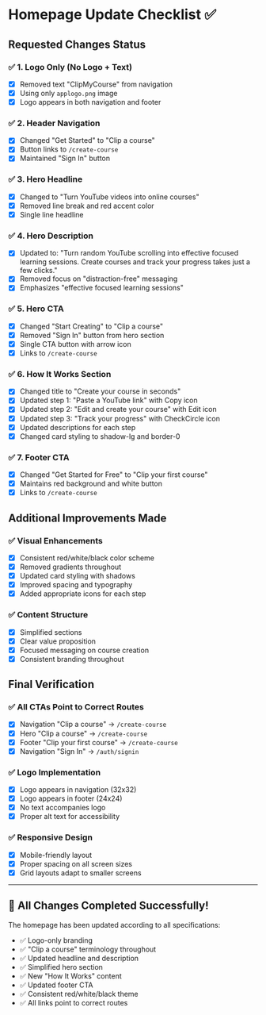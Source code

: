 # Homepage Update Checklist ✅

## Requested Changes Status

### ✅ **1. Logo Only (No Logo + Text)**
- [x] Removed text "ClipMyCourse" from navigation
- [x] Using only `applogo.png` image
- [x] Logo appears in both navigation and footer

### ✅ **2. Header Navigation**
- [x] Changed "Get Started" to "Clip a course"
- [x] Button links to `/create-course`
- [x] Maintained "Sign In" button

### ✅ **3. Hero Headline**
- [x] Changed to "Turn YouTube videos into online courses"
- [x] Removed line break and red accent color
- [x] Single line headline

### ✅ **4. Hero Description**
- [x] Updated to: "Turn random YouTube scrolling into effective focused learning sessions. Create courses and track your progress takes just a few clicks."
- [x] Removed focus on "distraction-free" messaging
- [x] Emphasizes "effective focused learning sessions"

### ✅ **5. Hero CTA**
- [x] Changed "Start Creating" to "Clip a course"
- [x] Removed "Sign In" button from hero section
- [x] Single CTA button with arrow icon
- [x] Links to `/create-course`

### ✅ **6. How It Works Section**
- [x] Changed title to "Create your course in seconds"
- [x] Updated step 1: "Paste a YouTube link" with Copy icon
- [x] Updated step 2: "Edit and create your course" with Edit icon
- [x] Updated step 3: "Track your progress" with CheckCircle icon
- [x] Updated descriptions for each step
- [x] Changed card styling to shadow-lg and border-0

### ✅ **7. Footer CTA**
- [x] Changed "Get Started for Free" to "Clip your first course"
- [x] Maintains red background and white button
- [x] Links to `/create-course`

## Additional Improvements Made

### ✅ **Visual Enhancements**
- [x] Consistent red/white/black color scheme
- [x] Removed gradients throughout
- [x] Updated card styling with shadows
- [x] Improved spacing and typography
- [x] Added appropriate icons for each step

### ✅ **Content Structure**
- [x] Simplified sections
- [x] Clear value proposition
- [x] Focused messaging on course creation
- [x] Consistent branding throughout

## Final Verification

### ✅ **All CTAs Point to Correct Routes**
- [x] Navigation "Clip a course" → `/create-course`
- [x] Hero "Clip a course" → `/create-course`
- [x] Footer "Clip your first course" → `/create-course`
- [x] Navigation "Sign In" → `/auth/signin`

### ✅ **Logo Implementation**
- [x] Logo appears in navigation (32x32)
- [x] Logo appears in footer (24x24)
- [x] No text accompanies logo
- [x] Proper alt text for accessibility

### ✅ **Responsive Design**
- [x] Mobile-friendly layout
- [x] Proper spacing on all screen sizes
- [x] Grid layouts adapt to smaller screens

---

## 🎯 **All Changes Completed Successfully!**

The homepage has been updated according to all specifications:
- ✅ Logo-only branding
- ✅ "Clip a course" terminology throughout
- ✅ Updated headline and description
- ✅ Simplified hero section
- ✅ New "How It Works" content
- ✅ Updated footer CTA
- ✅ Consistent red/white/black theme
- ✅ All links point to correct routes
